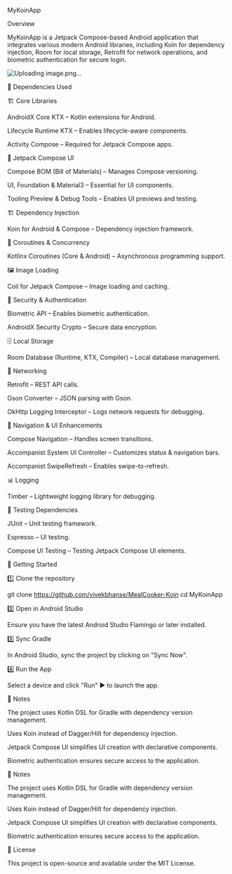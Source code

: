 MyKoinApp

Overview

MyKoinApp is a Jetpack Compose-based Android application that integrates various modern Android libraries, including Koin for dependency injection, Room for local storage, Retrofit for network operations, and biometric authentication for secure login.

![Uploading image.png…]()

🔧 Dependencies Used

🏗 Core Libraries

AndroidX Core KTX – Kotlin extensions for Android.

Lifecycle Runtime KTX – Enables lifecycle-aware components.

Activity Compose – Required for Jetpack Compose apps.

🎨 Jetpack Compose UI

Compose BOM (Bill of Materials) – Manages Compose versioning.

UI, Foundation & Material3 – Essential for UI components.

Tooling Preview & Debug Tools – Enables UI previews and testing.

🏗 Dependency Injection

Koin for Android & Compose – Dependency injection framework.

🔄 Coroutines & Concurrency

Kotlinx Coroutines (Core & Android) – Asynchronous programming support.

🖼 Image Loading

Coil for Jetpack Compose – Image loading and caching.

🔑 Security & Authentication

Biometric API – Enables biometric authentication.

AndroidX Security Crypto – Secure data encryption.

🗄 Local Storage

Room Database (Runtime, KTX, Compiler) – Local database management.

📡 Networking

Retrofit – REST API calls.

Gson Converter – JSON parsing with Gson.

OkHttp Logging Interceptor – Logs network requests for debugging.

🔄 Navigation & UI Enhancements

Compose Navigation – Handles screen transitions.

Accompanist System UI Controller – Customizes status & navigation bars.

Accompanist SwipeRefresh – Enables swipe-to-refresh.

📊 Logging

Timber – Lightweight logging library for debugging.

🧪 Testing Dependencies

JUnit – Unit testing framework.

Espresso – UI testing.

Compose UI Testing – Testing Jetpack Compose UI elements.

🚀 Getting Started

1️⃣ Clone the repository

git clone https://github.com/vivekbhanse/MealCooker-Koin
cd MyKoinApp

2️⃣ Open in Android Studio

Ensure you have the latest Android Studio Flamingo or later installed.

3️⃣ Sync Gradle

In Android Studio, sync the project by clicking on "Sync Now".

4️⃣ Run the App

Select a device and click "Run" ▶️ to launch the app.

📌 Notes

The project uses Kotlin DSL for Gradle with dependency version management.

Uses Koin instead of Dagger/Hilt for dependency injection.

Jetpack Compose UI simplifies UI creation with declarative components.

Biometric authentication ensures secure access to the application.

📌 Notes

The project uses Kotlin DSL for Gradle with dependency version management.

Uses Koin instead of Dagger/Hilt for dependency injection.

Jetpack Compose UI simplifies UI creation with declarative components.

Biometric authentication ensures secure access to the application.

📜 License

This project is open-source and available under the MIT License.